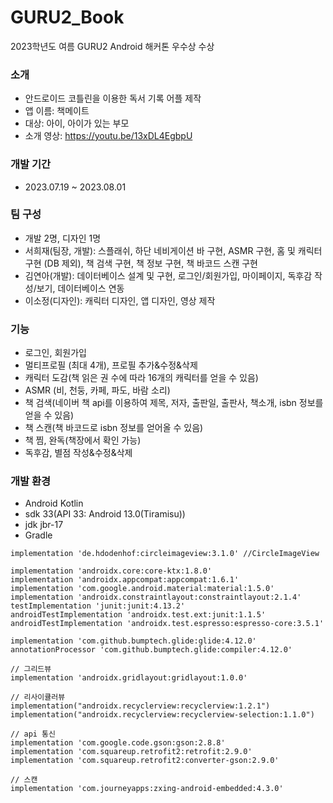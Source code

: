 # GURU2_Book
2023학년도 여름 GURU2 Android 해커톤 우수상 수상

### 소개
- 안드로이드 코틀린을 이용한 독서 기록 어플 제작
- 앱 이름: 책메이트
- 대상: 아이, 아이가 있는 부모
- 소개 영상: https://youtu.be/13xDL4EgbpU

### 개발 기간
- 2023.07.19 ~ 2023.08.01

### 팀 구성
- 개발 2명, 디자인 1명
- 서희재(팀장, 개발): 스플래쉬, 하단 네비게이션 바 구현, ASMR 구현, 홈 및 캐릭터 구현 (DB 제외), 책 검색 구현, 책 정보 구현, 책 바코드 스캔 구현
- 김연아(개발): 데이터베이스 설계 및 구현, 로그인/회원가입, 마이페이지, 독후감 작성/보기, 데이터베이스 연동
- 이소정(디자인): 캐릭터 디자인, 앱 디자인, 영상 제작

### 기능
- 로그인, 회원가입
- 멀티프로필 (최대 4개), 프로필 추가&수정&삭제
- 캐릭터 도감(책 읽은 권 수에 따라 16개의 캐릭터를 얻을 수 있음)
- ASMR (비, 천둥, 카페, 파도, 바람 소리)
- 책 검색(네이버 책 api를 이용하여 제목, 저자, 출판일, 출판사, 책소개, isbn 정보를 얻을 수 있음)
- 책 스캔(책 바코드로 isbn 정보를 얻어올 수 있음)
- 책 찜, 완독(책장에서 확인 가능)
- 독후감, 별점 작성&수정&삭제

### 개발 환경
- Android Kotlin
- sdk 33(API 33: Android 13.0(Tiramisu))
- jdk jbr-17
- Gradle


```
implementation 'de.hdodenhof:circleimageview:3.1.0' //CircleImageView

implementation 'androidx.core:core-ktx:1.8.0'
implementation 'androidx.appcompat:appcompat:1.6.1'
implementation 'com.google.android.material:material:1.5.0'
implementation 'androidx.constraintlayout:constraintlayout:2.1.4'
testImplementation 'junit:junit:4.13.2'
androidTestImplementation 'androidx.test.ext:junit:1.1.5'
androidTestImplementation 'androidx.test.espresso:espresso-core:3.5.1'

implementation 'com.github.bumptech.glide:glide:4.12.0'
annotationProcessor 'com.github.bumptech.glide:compiler:4.12.0'

// 그리드뷰
implementation 'androidx.gridlayout:gridlayout:1.0.0'

// 리사이큘러뷰
implementation("androidx.recyclerview:recyclerview:1.2.1")
implementation("androidx.recyclerview:recyclerview-selection:1.1.0")

// api 통신
implementation 'com.google.code.gson:gson:2.8.8'
implementation 'com.squareup.retrofit2:retrofit:2.9.0'
implementation 'com.squareup.retrofit2:converter-gson:2.9.0'

// 스캔
implementation 'com.journeyapps:zxing-android-embedded:4.3.0'
```
